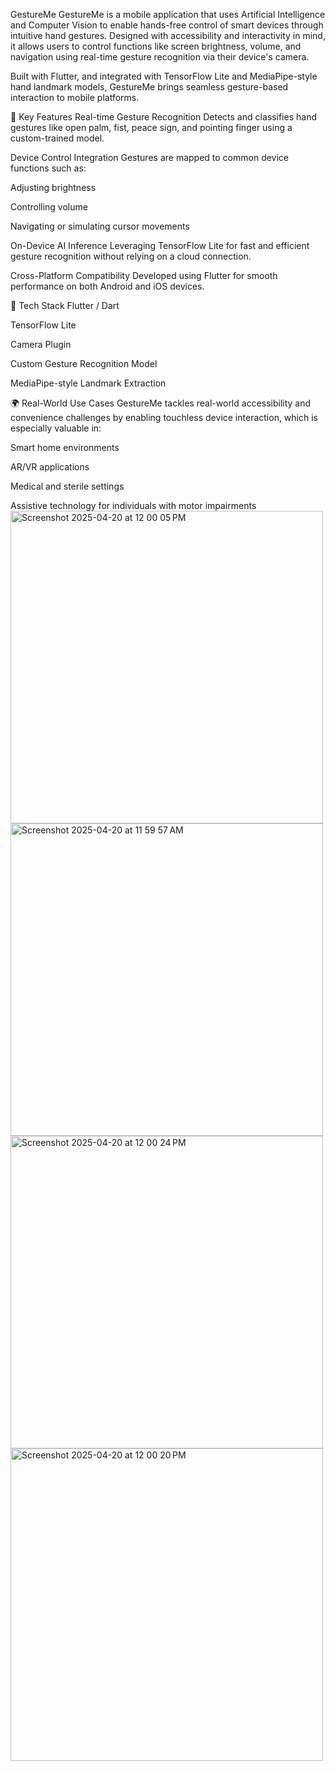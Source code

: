 GestureMe
GestureMe is a mobile application that uses Artificial Intelligence and Computer Vision to enable hands-free control of smart devices through intuitive hand gestures. Designed with accessibility and interactivity in mind, it allows users to control functions like screen brightness, volume, and navigation using real-time gesture recognition via their device's camera.

Built with Flutter, and integrated with TensorFlow Lite and MediaPipe-style hand landmark models, GestureMe brings seamless gesture-based interaction to mobile platforms.

🚀 Key Features
Real-time Gesture Recognition
Detects and classifies hand gestures like open palm, fist, peace sign, and pointing finger using a custom-trained model.

Device Control Integration
Gestures are mapped to common device functions such as:

Adjusting brightness

Controlling volume

Navigating or simulating cursor movements

On-Device AI Inference
Leveraging TensorFlow Lite for fast and efficient gesture recognition without relying on a cloud connection.

Cross-Platform Compatibility
Developed using Flutter for smooth performance on both Android and iOS devices.

🧠 Tech Stack
Flutter / Dart

TensorFlow Lite

Camera Plugin

Custom Gesture Recognition Model

MediaPipe-style Landmark Extraction

🌍 Real-World Use Cases
GestureMe tackles real-world accessibility and convenience challenges by enabling touchless device interaction, which is especially valuable in:

Smart home environments

AR/VR applications

Medical and sterile settings

Assistive technology for individuals with motor impairments
<img width="500" alt="Screenshot 2025-04-20 at 12 00 05 PM" src="https://github.com/user-attachments/assets/68730d8c-1d64-440e-9184-b73979e33338" />
<img width="500" alt="Screenshot 2025-04-20 at 11 59 57 AM" src="https://github.com/user-attachments/assets/2eb5a08a-57c3-48e7-8086-48d4c5db056c" />
<img width="500" alt="Screenshot 2025-04-20 at 12 00 24 PM" src="https://github.com/user-attachments/assets/833b8327-cf44-4f85-b90e-af4b6d0f1ad3" />
<img width="500" alt="Screenshot 2025-04-20 at 12 00 20 PM" src="https://github.com/user-attachments/assets/5baabbfe-3eea-48c4-84a4-4715aca58ed6" />
